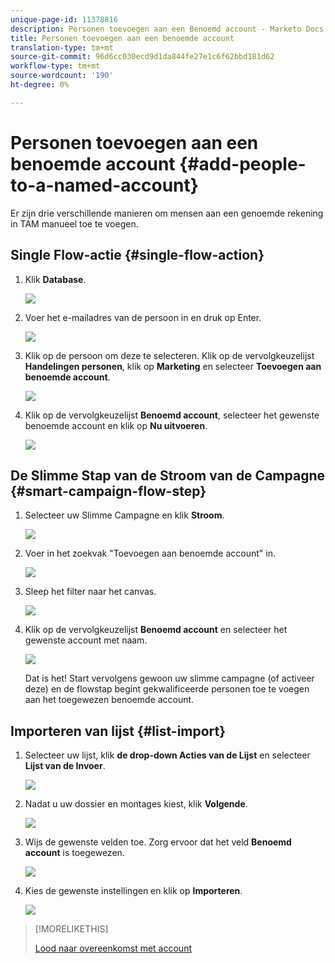 ```yaml
---
unique-page-id: 11378816
description: Personen toevoegen aan een Benoemd account - Marketo Docs - Productdocumentatie
title: Personen toevoegen aan een benoemde account
translation-type: tm+mt
source-git-commit: 96d6cc030ecd9d1da844fe27e1c6f62bbd181d62
workflow-type: tm+mt
source-wordcount: '190'
ht-degree: 0%

---
```



# Personen toevoegen aan een benoemde account {#add-people-to-a-named-account}

Er zijn drie verschillende manieren om mensen aan een genoemde rekening in TAM manueel toe te voegen.

## Single Flow-actie {#single-flow-action}

1. Klik **Database**.

   ![](assets/one-2.png)

1. Voer het e-mailadres van de persoon in en druk op Enter.

   ![](assets/two.png)

1. Klik op de persoon om deze te selecteren. Klik op de vervolgkeuzelijst **Handelingen personen**, klik op **Marketing** en selecteer **Toevoegen aan benoemde account**.

   ![](assets/three.png)

1. Klik op de vervolgkeuzelijst **Benoemd account**, selecteer het gewenste benoemde account en klik op **Nu uitvoeren**.

   ![](assets/four.png)

## De Slimme Stap van de Stroom van de Campagne {#smart-campaign-flow-step}

1. Selecteer uw Slimme Campagne en klik **Stroom**.

   ![](assets/five.png)

1. Voer in het zoekvak &quot;Toevoegen aan benoemde account&quot; in.

   ![](assets/six.png)

1. Sleep het filter naar het canvas.

   ![](assets/seven.png)

1. Klik op de vervolgkeuzelijst **Benoemd account** en selecteer het gewenste account met naam.

   ![](assets/eight.png)

   Dat is het! Start vervolgens gewoon uw slimme campagne (of activeer deze) en de flowstap begint gekwalificeerde personen toe te voegen aan het toegewezen benoemde account.

## Importeren van lijst {#list-import}

1. Selecteer uw lijst, klik **de drop-down Acties van de Lijst** en selecteer **Lijst van de Invoer**.

   ![](assets/nine.png)

1. Nadat u uw dossier en montages kiest, klik **Volgende**.

   ![](assets/ten.png)

1. Wijs de gewenste velden toe. Zorg ervoor dat het veld **Benoemd account** is toegewezen.

   ![](assets/eleven.png)

1. Kies de gewenste instellingen en klik op **Importeren**.

   ![](assets/twelve.png)

>[!MORELIKETHIS]
>
>[Lood naar overeenkomst met account](/help/marketo/product-docs/target-account-management/target/named-accounts/lead-to-account-matching.md)
